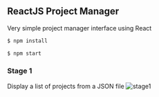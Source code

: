 ## ReactJS Project Manager

Very simple project manager interface using React

```sh
$ npm install
```

```sh
$ npm start
```

### Stage 1
Display a list of projects from a JSON file
![stage1](https://cloud.githubusercontent.com/assets/1270335/23933468/b23d38a2-090c-11e7-9028-80a82613c036.gif)
